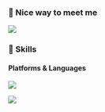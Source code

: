 ### 🤞 Nice way to meet me
<p>
  <a href="https://myinfo503.tistory.com/" target="_blank"><img src="https://img.shields.io/badge/Tech_Blog-DD0B78?style=flat-square&logo=GitHub%20Sponsors&logoColor=white"/></a>

### 💪 Skills
#### Platforms & Languages
<p>
  <img src="https://img.shields.io/badge/Java-007396?style=flat-square&logo=Java&logoColor=white"/>
</p>

<img src="https://capsule-render.vercel.app/api?type=wave&color=auto&height=300&section=header&text=capsule%20render&fontSize=90" />
